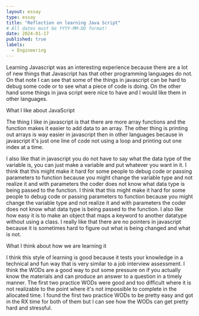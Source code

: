 ```yaml
---
layout: essay
type: essay
title: "Reflection on learning Java Script"
# All dates must be YYYY-MM-DD format!
date: 2024-01-17
published: true
labels:
  - Engineering
---
```



Learning Javascript was an interesting experience because there are a lot of new things that Javascript has that other programming languages do not. On that note I can see that some of the things in javascript
can be hard to debug some code or to see what a piece of code is doing. On the other hand some things in java script were nice to have and I would like them in other languages.

What I like about JavaScript

The thing I like in javascript is that there are more array functions and the function makes it easier to add data to an array. 
The other thing is printing out arrays is way easier in javascript then in other languages because in javascript it's just one line of code not using a loop and printing out one index at a time.

I also like that in javascript you do not have to say what the data type of the variable is, you can just make a variable and put whatever you want in it. I think that this might make it hard 
for some people to debug code or passing parameters to function because you might change the variable type and not realize it and with parameters the coder does not know what data type is being passed to the function.
I think that this might make it hard for some people to debug code or passing parameters to function because you might change the variable type and not realize it and with parameters the coder does not know what data type is being passed to the function.
I also like how easy it is to make an object that maps a keyword to another datatype without using a class. I really like that there are no pointers in javascript because it is sometimes hard to figure out what is being changed and what is not.

What I think about how we are learning it

I think this style of learning is good because it tests your knowledge in a technical and fun way that is very similar to a job interview assessment.
I think the WODs are a good way to put some pressure on if you actually know the materials and can produce an answer to a question in a timely manner.
The first two practice WODs were good and too difficult where it is not realizable to the point where it's not impossible to complete in the allocated time. 
I found the first two practice WODs to be pretty easy and got in the RX time for both of them but I can see how the WODs can get pretty hard and stressful.




